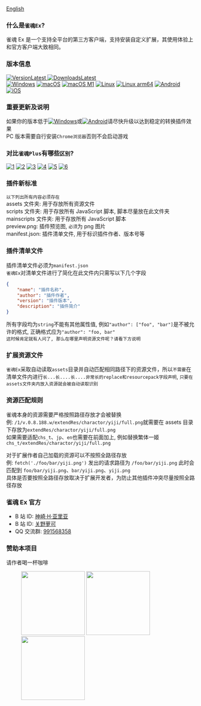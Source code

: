 [English](README_EN.md)

### 什么是`雀魂Ex`?

雀魂 Ex 是一个支持全平台的第三方客户端，支持安装自定义扩展，其使用体验上和官方客户端大致相同。

### 版本信息

[![VersionLatest](https://img.shields.io/github/release/moxcomic/majsoul-ex) ![DownloadsLatest](https://img.shields.io/github/downloads/moxcomic/majsoul-ex/latest/total)](https://github.com/moxcomic/majsoul-ex/releases/latest)  
[![Windows](https://img.shields.io/badge/Windows-1.0.55-ff69b4)](https://github.com/moxcomic/majsoul-ex/releases/latest) [![macOS](https://img.shields.io/badge/macOS-1.0.55-ff69b4)](https://github.com/moxcomic/majsoul-ex/releases/latest) [![macOS M1](https://img.shields.io/badge/macOS%20M1-1.0.55-ff69b4)](https://github.com/moxcomic/majsoul-ex/releases/latest) [![Linux](https://img.shields.io/badge/Linux-1.0.55-ff69b4)](https://github.com/moxcomic/majsoul-ex/releases/latest) [![Linux arm64](https://img.shields.io/badge/Linux%20arm64-1.0.55-ff69b4)](https://github.com/moxcomic/majsoul-ex/releases/latest) [![Android](https://img.shields.io/badge/Android-1.2.9-ff69b4)](https://github.com/moxcomic/majsoul-ex/releases/latest) [![iOS](https://img.shields.io/badge/iOS-3.2.0-ff69b4)](https://github.com/moxcomic/majsoul-ex/releases/latest)

### 重要更新及说明

如果你的版本低于[![Windows](https://img.shields.io/badge/Windows-1.0.33-ff69b4)](https://github.com/moxcomic/majsoul-ex/releases/latest)或[![Android](https://img.shields.io/badge/Android-1.2.2-ff69b4)](https://github.com/moxcomic/majsoul-ex/releases/latest)请尽快升级以达到稳定的转换插件效果  
PC 版本需要自行安装`Chrome浏览器`否则不会启动游戏

### 对比`雀魂Plus`有哪些`区别`?

[![1](https://img.shields.io/static/v1?label=%E6%9B%B4%E6%96%B0%E7%9A%84%E6%A6%82%E5%BF%B5&message=%E6%89%A9%E5%B1%95%E4%B8%8D%E5%86%8D%E5%8C%BA%E5%88%86mspe/mspm/mspr,%E7%BB%9F%E4%B8%80%E6%A6%82%E5%BF%B5%E4%B8%BA%E6%89%A9%E5%B1%95&color=ff69b4)](https://github.com/moxcomic/majsoul-ex/releases/latest)
[![2](https://img.shields.io/static/v1?label=%E6%9B%B4%E6%96%B0%E7%9A%84%E5%86%99%E6%B3%95&message=%E6%96%B0%E7%9A%84%E6%89%A9%E5%B1%95%E6%A0%87%E5%87%86%E6%9B%B4%E6%B8%85%E6%99%B0%E7%9B%B4%E8%A7%82,%E5%B9%B6%E4%B8%94%E5%8F%96%E6%B6%88%E5%90%84%E7%B1%BB%E5%90%8E%E7%BC%80%E7%BB%9F%E4%B8%80%E6%89%A9%E5%B1%95%E5%90%8E%E7%BC%80%E5%90%8D%E4%B8%BAzip%E6%96%B9%E4%BE%BF%E7%94%A8%E6%88%B7%E4%BD%BF%E7%94%A8%E4%B9%9F%E6%96%B9%E4%BE%BF%E5%BC%80%E5%8F%91%E8%80%85%E8%BF%9B%E8%A1%8C%E6%89%A9%E5%B1%95%E5%BC%80%E5%8F%91&color=ff69b4)](https://github.com/moxcomic/majsoul-ex/releases/latest)
[![3](https://img.shields.io/static/v1?label=%E6%9B%B4%E5%BF%AB%E7%9A%84%E9%80%9F%E5%BA%A6&message=%E4%BD%BF%E7%94%A8%E4%BA%86%E6%96%B0%E7%9A%84%E6%8A%80%E6%9C%AF%E8%BF%9B%E8%A1%8C%E5%BC%80%E5%8F%91%E4%BD%BF%E7%94%A8%E4%BD%93%E9%AA%8C%E4%B8%8A%E6%8E%A5%E8%BF%91%E6%B5%8F%E8%A7%88%E5%99%A8%E5%B9%B6%E4%B8%94%E7%9D%80%E9%87%8D%E4%BC%98%E5%8C%96%E4%BA%86%E5%8A%A0%E8%BD%BD%E9%80%9F%E5%BA%A6,%E5%9C%A8%E5%8A%A0%E8%BD%BD%E9%80%9F%E5%BA%A6%E4%B8%8A%E8%BF%9C%E8%B6%85%E8%BF%87%E9%9B%80%E9%AD%82Plus&color=ff69b4)](https://github.com/moxcomic/majsoul-ex/releases/latest)
[![4](https://img.shields.io/static/v1?label=%E6%9B%B4%E5%A5%BD%E7%9A%84%E6%80%A7%E8%83%BD&message=%E4%BD%BF%E7%94%A8Go%E8%AF%AD%E8%A8%80%E5%92%8CC%E7%BC%96%E5%86%99%E5%9C%A8%E8%BF%90%E8%A1%8C%E6%95%88%E7%8E%87%E5%92%8C%E6%80%A7%E8%83%BD%E4%B8%8A%E8%BF%9C%E8%B6%85Electron%E6%89%80%E5%BC%80%E5%8F%91%E7%9A%84%E9%9B%80%E9%AD%82Plus&color=ff69b4)](https://github.com/moxcomic/majsoul-ex/releases/latest)
[![5](<https://img.shields.io/static/v1?label=%E6%9B%B4%E6%96%B0%E7%9A%84%E5%86%85%E6%A0%B8&message=%E9%87%87%E7%94%A8%E5%85%A8%E6%96%B0%E7%9A%84%E5%A4%96%E8%B0%83%E6%B5%8F%E8%A7%88%E5%99%A8%E6%9C%BA%E5%88%B6%E5%8F%AF%E4%BB%A5%E8%AE%A9%E4%BD%A0%E4%BD%BF%E7%94%A8%E5%88%B0%E6%9B%B4%E6%96%B0%E7%9A%84Chromium%2090%E5%86%85%E6%A0%B8%E7%89%88%E6%9C%AC(%E7%9B%AE%E5%89%8D%E9%9B%80%E9%AD%82Plus%E4%BD%BF%E7%94%A8Chromium%E5%86%85%E6%A0%B8%E7%89%88%E6%9C%AC%E4%B8%BA78)&color=ff69b4>)](https://github.com/moxcomic/majsoul-ex/releases/latest)
[![6](https://img.shields.io/static/v1?label=%E6%9B%B4%E5%B0%91%E7%9A%84%E5%8D%A1%E9%A1%BF&message=%E4%BD%BF%E7%94%A8Go%E8%AF%AD%E8%A8%80%E5%92%8CC%E7%BC%96%E5%86%99%E7%9A%84%E8%BD%AF%E4%BB%B6%E5%9C%A8%E6%80%A7%E8%83%BD%E4%B8%8A%E8%BF%9C%E8%B6%85Electron%E7%BC%96%E5%86%99%E7%9A%84%E9%9B%80%E9%AD%82Plus%E8%83%BD%E6%9B%B4%E6%9C%89%E6%95%88%E7%9A%84%E5%87%8F%E5%B0%91%E5%8D%A1%E9%A1%BF%E4%B8%8Ebug%E7%9A%84%E5%87%BA%E7%8E%B0&color=ff69b4)](https://github.com/moxcomic/majsoul-ex/releases/latest)

### 插件新标准

`以下列出所有内容必须存在`  
assets 文件夹: 用于存放所有资源文件  
scripts 文件夹: 用于存放所有 JavaScript 脚本, 脚本尽量放在此文件夹  
mainscripts 文件夹: 用于存放所有 JavaScript 脚本  
preview.png: 插件预览图, `必须`为 png 图片  
manifest.json: 插件清单文件, 用于标识插件作者、版本号等

### 插件清单文件

插件清单文件必须为`manifest.json`  
`雀魂Ex`对清单文件进行了简化在此文件内只需写以下几个字段

```JSON
{
    "name": "插件名称",
    "author": "插件作者",
    "version": "插件版本",
    "description": "插件简介"
}
```

所有字段均为`string`不能有其他属性值, 例如`"author": ["foo", "bar"]`是不被允许的格式, 正确格式应为`"author": "foo, bar"`  
`这时候肯定就有人问了, 那么在哪里声明资源文件呢？请看下方说明`

### 扩展资源文件

`雀魂Ex`采取自动读取`assets`目录并自动匹配相同路径下的资源文件，所以`不需要`在清单文件内进行`长...长....长....非常长的replace和resourcepack字段声明`, `只要在assets文件夹内放入资源就会被自动读取识别`

### 资源匹配规则

雀魂本身的资源需要严格按照路径存放才会被替换  
例: `/1/v.0.8.188.w/extendRes/charactor/yiji/full.png`就需要在 assets 目录下存放为`extendRes/charactor/yiji/full.png`  
如果需要适配`chs_t`、`jp`、`en`也需要在前面加上, 例如替换繁体一姬`chs_t/extendRes/charactor/yiji/full.png`

对于扩展作者自己加载的资源可以不按照全路径存放  
例: `fetch('./foo/bar/yiji.png')` 发出的请求路径为 `/foo/bar/yiji.png` 此时会匹配到 `foo/bar/yiji.png`、`bar/yiji.png`、`yiji.png`  
具体是否要按照全路径存放取决于扩展开发者，为防止其他插件冲突尽量按照全路径存放

### 雀魂 Ex 官方

- B 站 ID: [神崎·H·亚里亚](https://space.bilibili.com/898411/)
- B 站 ID: [关野萝可](https://space.bilibili.com/612462792/)
- QQ 交流群: [991568358](https://jq.qq.com/?_wv=1027&k=3gaKRwqg)

### 赞助本项目

请作者喝一杯咖啡

<figure class="third">
    <img src="https://moxcomic.github.io/wechat.png" width=170>
    <img src="https://moxcomic.github.io/alipay.png" width=170>
    <img src="https://moxcomic.github.io/qq.png" width=170>
</figure>
